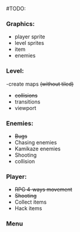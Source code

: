 #TODO:

### Graphics:
- player sprite
- level sprites
- item
- enemies

### Level:
-create maps ~~(without tiled)~~
- ~~collisions~~
- transitions
- viewport

### Enemies:
- ~~Bugs~~
- Chasing enemies
- Kamikaze enemies
- Shooting
- collision
 
### Player: 
- ~~RPG 4-ways movement~~
- ~~Shooting~~
- Collect items
- Hack items
 
### Menu
